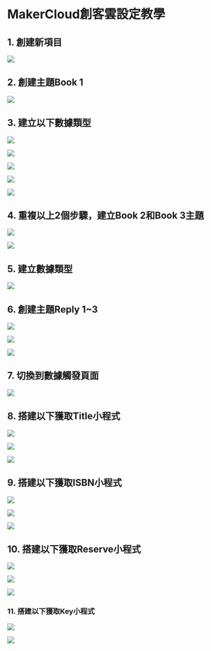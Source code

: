 # MakerCloud創客雲設定教學

## 1. 創建新項目

![](./images/makercloud1.png)

## 2. 創建主題Book 1

![](./images/makercloud2.png)

## 3. 建立以下數據類型

![](./images/makercloud5.png)

![](./images/makercloud6.png)

![](./images/makercloud7.png)

![](./images/makercloud8.png)

![](./images/makercloud9.png)

## 4. 重複以上2個步驟，建立Book 2和Book 3主題

![](./images/makercloud3.png)

![](./images/makercloud4.png)

## 5. 建立數據類型

![](./images/makercloud10.png)

## 6. 創建主題Reply 1~3

![](./images/makercloud11.png)

![](./images/makercloud12.png)

![](./images/makercloud13.png)

## 7. 切換到數據觸發頁面

![](./images/makercloud14.png)

## 8. 搭建以下獲取Title小程式

![](./images/makercloud15.png)

![](./images/makercloud16.png)

![](./images/makercloud17.png)

## 9. 搭建以下獲取ISBN小程式

![](./images/makercloud18.png)

![](./images/makercloud19.png)

![](./images/makercloud20.png)

## 10. 搭建以下獲取Reserve小程式

![](./images/makercloud21.png)

![](./images/makercloud22.png)

![](./images/makercloud23.png)

### 11. 搭建以下獲取Key小程式

![](./images/makercloud24.png)

![](./images/makercloud25.png)